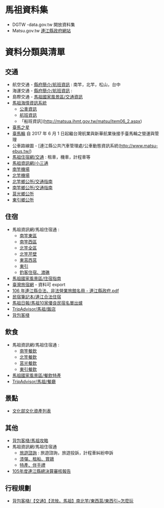 # 馬祖資料集

- DGTW -data.gov.tw 開放資料集
- Matsu.gov.tw [連江縣政府網站](http://www.matsu.gov.tw)

# 資料分類與清單

## 交通
- 航空交通 - [縣府簡介/航班資訊](http://www.matsu.gov.tw/Chhtml/traffic/371030000A/23) : 南竿，北竿，松山，台中
- 海運交通 - [縣府簡介/航班資訊](http://www.matsu.gov.tw/Chhtml/trafficport/371030000A/23) : 
- 島際交通 - [馬祖國家風景區/交通資訊](https://www.matsu-nsa.gov.tw/user/article.aspx?a=129&l=1&pda=1)
- [馬祖海情資訊系統](http://matsua.ihmt.gov.tw/matsu/Default.aspx) 
	- [公車資訊](http://matsua.ihmt.gov.tw/matsu/item06_1.aspx)
	- [航班資訊](http://matsua.ihmt.gov.tw/matsu/item06_3.aspx)
	- 「船班資訊](http://matsua.ihmt.gov.tw/matsu/item06_2.aspx)
- [臺馬之星](http://www.shinhwa.com.tw/)
- [臺馬輪](http://www.allports.com.tw/html/content/16) 自 2017 年 6 月 1 日起繼台灣航業與新華航業後接手臺馬輪之營運與管理
- 公車路線圖 - [連江縣公共汽車管理處/公車動態資訊系統(http://www.matsu-ebus.tw/)
- [馬祖住宿網/交通](http://hotels.matsu.idv.tw/bus.php) : 租車，機車，計程車等
- [馬祖資訊網/小三通](http://www.matsu.idv.tw/topicdetail.php?f=222&t=143131)
- [南竿機場](http://www.tsa.gov.tw/tsaLZN/zh/home.aspx)
- [北竿機場](http://www.tsa.gov.tw/tsaMFK/zh/home.aspx)
- [北竿鄉公所/交通指南](http://www.beigan.gov.tw/traffic.htm)
- [南竿鄉公所/交通指南](http://www.nankan.gov.tw/traffic.htm)
- [莒光鄉公所](http://www.chukuang.gov.tw/)
- [東引鄉公所](http://www.dongyin.gov.tw/)

## 住宿
- 馬祖資訊網/馬祖住宿通 :
	- [南竿東區](http://hotels.matsu.idv.tw/index.php)
	- [南竿西區](http://hotels.matsu.idv.tw/nankan-w.php)
	- [北竿全區](http://hotels.matsu.idv.tw/beigan.php)
	- [北竿芹壁](http://hotels.matsu.idv.tw/qinbi.php)
	- [東莒西莒](http://hotels.matsu.idv.tw/chukuang.php)
	- [東引](http://hotels.matsu.idv.tw/dongyin.php)
	- [釣客住宿、渡礁](http://hotels.matsu.idv.tw/fish.php)
- [馬祖國家風景區/住宿指南](https://www.matsu-nsa.gov.tw/User/Lodging.aspx?stid=0&a=560&l=1&pda=1&K=689_20171019051733_874&K=81_20171019051733_921)
- [臺灣旅宿網](http://taiwanstay.net.tw/Home/Search?hotelCity=Z&conference=False&accessible=False&accessibility=False&roompricelow=False&host=False&listPage=10&corder=4) - 資料可 export
- [106 年連江縣合法、非法營業旅館名冊 - 連江縣政府.pdf](http://www.matsu.gov.tw/upload/d-20170915104559.pdf)
- [民宿筆記本/連江合法住宿](http://store.bluezz.tw/d.php?city=matsu)
- [馬祖日報/馬祖10家優良民宿名單出爐](http://www.matsu-news.gov.tw/2010web/news_detail_101.php?CMD=open&UID=166612)
- [TripAdvisor/馬祖/飯店](https://www.tripadvisor.com.tw/Hotels-g1731586-c2-Matsu_Islands-Hotels.html)
- [背包客棧](https://www.backpackers.com.tw/forum/showthread.php?t=1757660)

## 飲食
- 馬祖資訊網/馬祖住宿通 :
	- [南竿餐飲](http://hotels.matsu.idv.tw/food_n.php)
	- [北竿餐飲](http://hotels.matsu.idv.tw/food_b.php)
	- [莒光餐飲](http://hotels.matsu.idv.tw/food_j.php)
	- [東引餐飲](http://hotels.matsu.idv.tw/food_d.php)
- [馬祖國家風景區/餐飲特產](https://www.matsu-nsa.gov.tw/User/Delicacy.aspx?stid=0&a=556&l=1&pda=1&K=193_20171019060109_170&K=937_20171019060109_186)
- [TripAdvisor/馬祖/餐廳](https://www.tripadvisor.com.tw/Restaurants-g1731586-Matsu_Islands.html)

## 景點
- [文化部文化資產列表](https://nchdb.boch.gov.tw/assets/overview?limit=12&offset=0&query=%7B%22belongCity%22:%2225%22,%22belongCityId%22:null%7D&sort=registerDate&order=desc)

## 其他
- [背包客棧/馬祖攻略](https://www.backpackers.com.tw/guide/index.php/%E9%A6%AC%E7%A5%96)
- 馬祖資訊網/馬祖住宿通
	- [旅遊諮詢](http://hotels.matsu.idv.tw/inquiry.php) : 旅遊諮詢，旅遊投訴，計程車糾紛申訴
	- [漆彈、租船、賞鷗](http://hotels.matsu.idv.tw/fun.php)
	- [特產、伴手禮](http://hotels.matsu.idv.tw/specialty.php)
- [105年度連江縣總決算審核報告](https://www.audit.gov.tw/ezfiles/0/1000/attach/17/pta_5332_4120740_32074.pdf)

## 行程規劃

- [背包客棧/【交通】【流放。馬祖】南北竿/東西莒/東西引~怎麼玩](https://www.backpackers.com.tw/forum/showthread.php?t=12040#160947)

